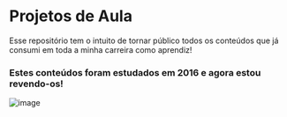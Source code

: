 # Projetos de Aula
Esse repositório tem o intuito de tornar público todos os conteúdos que já consumi em toda a minha carreira como aprendiz! <br>
### Estes conteúdos foram estudados em 2016 e agora estou revendo-os!
![image](https://user-images.githubusercontent.com/61066188/149964073-1e755ff8-4882-405e-aaf5-1363f8cdd6a8.png)
